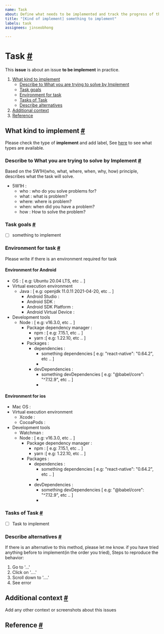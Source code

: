 ```yaml
---
name: Task
about: Define what needs to be implemented and track the progress of the task
title: "[Kind of implement] something to implement"
labels: task
assignees: jinseobhong

---
```


# Task <a href="#task" id="task">#</a>

This **issue** is about an issue **to be implement** in practice.

1. [What kind to implement](#what-kind-to-implement)
    - [Describe to What you are trying to solve by Implement](#describe-to-what-you-are-trying-to-solve-by-Implement)
    - [Task goals](#task-goals)
    - [Environment for task](#environment-for-task)
    - [Tasks of Task](#tasks-of-task)
    - [Describe alternatives](#describe-alternatives)
2. [Additional context](#additional-context)
3. [Reference](#reference)

##  What kind to implement <a href="#what-kind-of-implement" id="what-kind-of-implement">#</a>

Please check the type of **implement** and add label, See [here](../blob/master/CONTRIBUTING.md#how-to-create-issue-about-task) to see what types are available.

### Describe to What you are trying to solve by Implement  <a href="#describe-to-what-you-are-trying-to-solve-by-implement" id="describe-to-what-you-are-trying-to-solve-by-implement">#</a>

Based on the 5W1H(who, what, where, when, why, how) principle, describes what the task will solve.
- 5W1H :
   - who : who do you solve problems for?
   - what : what is problem?
   - where: where is problem?
   - when: when did you have a problem?
   - how : How to solve the problem?
 
### Task goals <a href="#task-goals" id="Task-goals">#</a>

- [ ] something to implement

### Environment for task <a href="#environment-for-task" id="environment-for-task">#</a>

Please write if there is an environment required for task 

#### Environment for Android
- OS : [ e.g: Ubuntu 20.04 LTS, etc .. ]
- Virtual execution environment
    - Java : [ e.g: openjdk 11.0.11 2021-04-20, etc .. ]
        - Android Studio :
        - Android SDK :
        - Android SDK Platform :
        - Android Virtual Device :
- Development tools
    - Node : [ e.g: v16.3.0, etc .. ]
        - Package dependency manager :
            - npm : [ e.g: 7.15.1, etc .. ]
            - yarn :[ e.g: 1.22.10, etc .. ]
        - Packages :
            - dependencies :
                - something dependencies [ e.g: "react-native": "0.64.2", etc .. ]
                -
            - devDependencies :
                - something devDependencies [ e.g: "@babel/core": "^7.12.9", etc .. ]
                -

#### Environment for ios
- Mac OS :
- Virtual execution environment
    - Xcode :
    - CocoaPods :
- Development tools
    - Watchman :
    - Node : [ e.g: v16.3.0, etc .. ]
        - Package dependency manager :
            - npm : [ e.g: 7.15.1, etc .. ]
            - yarn :[ e.g: 1.22.10, etc .. ]
        - Packages :
            - dependencies :
                - something dependencies [ e.g: "react-native": "0.64.2", etc .. ]
                -
            - devDependencies :
                - something devDependencies [ e.g: "@babel/core": "^7.12.9", etc .. ]
                -

### Tasks of Task <a href="#tasks-of-task" id="tasks-of-task">#</a>

- [ ] Task to implement

### Describe alternatives <a href="#describe-alternatives" id="describe-alternatives">#</a>

If there is an alternative to this method, please let me know. if you have tried anything before to implement(in the order you tried), Steps to reproduce the behavior:
1. Go to '...'
2. Click on '....'
3. Scroll down to '....'
4. See error

## Additional context <a href="#additional-context" id="additional-context">#</a>

Add any other context or screenshots about this issues

## Reference <a href="#reference" id="reference">#</a>
